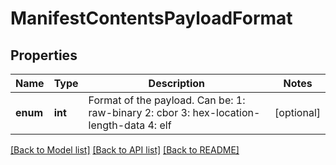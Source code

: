 # ManifestContentsPayloadFormat

## Properties
Name | Type | Description | Notes
------------ | ------------- | ------------- | -------------
**enum** | **int** | Format of the payload. Can be: 1: raw-binary 2: cbor 3: hex-location-length-data 4: elf  | [optional] 

[[Back to Model list]](../README.md#documentation-for-models) [[Back to API list]](../README.md#documentation-for-api-endpoints) [[Back to README]](../README.md)


